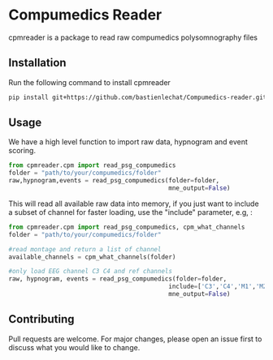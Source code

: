 # Compumedics Reader

cpmreader is a package to read raw compumedics polysomnography files

## Installation

Run the following command to install cpmreader

```bash
pip install git+https://github.com/bastienlechat/Compumedics-reader.git
```

## Usage

We have a high level function to import raw data, hypnogram and event scoring.

```python
from cpmreader.cpm import read_psg_compumedics
folder = "path/to/your/compumedics/folder"
raw,hypnogram,events = read_psg_compumedics(folder=folder,
                                            mne_output=False)
```

This will read all available raw data into memory, if you just want to 
include a subset of channel for faster loading, use the "include" parameter, 
e.g, :

```python
from cpmreader.cpm import read_psg_compumedics, cpm_what_channels
folder = "path/to/your/compumedics/folder"

#read montage and return a list of channel
available_channels = cpm_what_channels(folder)

#only load EEG channel C3 C4 and ref channels
raw, hypnogram, events = read_psg_compumedics(folder=folder,
                                            include=['C3','C4','M1','M2']
                                            mne_output=False)
```

## Contributing

Pull requests are welcome. For major changes, please open an issue first
to discuss what you would like to change.